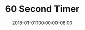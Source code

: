 ---
date: "2018-01-01T00:00:00-08:00"
layout: timer
published: TRUE
title: "60 Second Timer"
seconds: 60
---